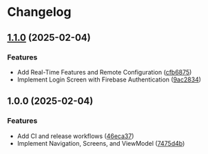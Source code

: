 # Changelog

## [1.1.0](https://github.com/IsraelDeveloperMaster/Koltin-ProjectBase/compare/v1.0.0...v1.1.0) (2025-02-04)


### Features

* Add Real-Time Features and Remote Configuration ([cfb6875](https://github.com/IsraelDeveloperMaster/Koltin-ProjectBase/commit/cfb6875fea6f7788ee98d0064db48fb18f68bde0))
* Implement Login Screen with Firebase Authentication ([9ac2834](https://github.com/IsraelDeveloperMaster/Koltin-ProjectBase/commit/9ac283421da288a7d58578f6cc715054df146296))

## 1.0.0 (2025-02-04)


### Features

* Add CI and release workflows ([46eca37](https://github.com/IsraelDeveloperMaster/Koltin-ProjectBase/commit/46eca373d2a927de6affbdb13dd99fecfdac3595))
* Implement Navigation, Screens, and ViewModel ([7475d4b](https://github.com/IsraelDeveloperMaster/Koltin-ProjectBase/commit/7475d4bfb6085ef967768ffc38a5e69ae4c51528))
